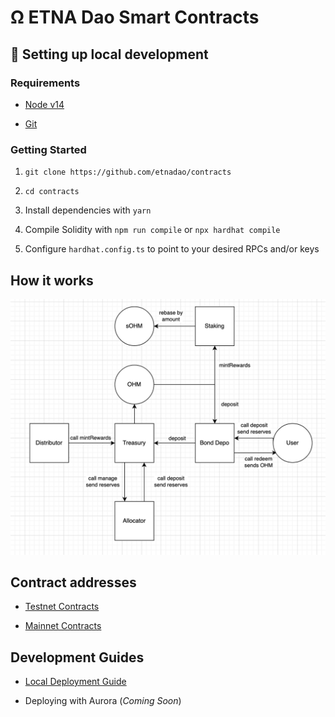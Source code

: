 # Ω ETNA Dao Smart Contracts

##  🔧 Setting up local development

### Requirements

- [Node v14](https://nodejs.org/download/release/latest-v14.x/) 

- [Git](https://git-scm.com/downloads)


### Getting Started

1. ``git clone https://github.com/etnadao/contracts``

1. ``cd contracts``

1. Install dependencies with `yarn`

1. Compile Solidity with ``npm run compile`` or ``npx hardhat compile``

1. Configure `hardhat.config.ts` to point to your desired RPCs and/or keys


## How it works

![High Level Contract Interactions](./docs/box-diagram.png)

## Contract addresses

- [Testnet Contracts](./contracts.testnet.json)

- [Mainnet Contracts](./contracts.aurora.json)

## Development Guides

- [Local Deployment Guide](./docs/LOCAL.GUIDE.md)

- Deploying with Aurora (*Coming Soon*)


